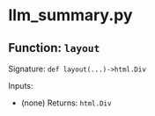 # llm_summary.py

## Function: `layout`

Signature: `def layout(...)->html.Div`

Inputs:
- (none)
Returns: `html.Div`
